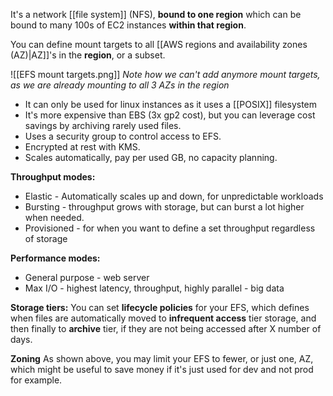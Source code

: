 
It's a network [[file system]] (NFS), **bound to one region** which can be bound to many 100s of EC2 instances **within that region**.

You can define mount targets to all [[AWS regions and availability zones (AZ)|AZ]]'s in the **region**, or a subset.

![[EFS mount targets.png]]
*Note how we can't add anymore mount targets, as we are already mounting to all 3 AZs in the region*

- It can only be used for linux instances as it uses a [[POSIX]] filesystem
- It's more expensive than EBS (3x gp2 cost), but you can leverage cost savings by archiving rarely used files.
- Uses a security group to control access to EFS.
- Encrypted at rest with KMS.
- Scales automatically, pay per used GB, no capacity planning.

**Throughput modes:**
- Elastic - Automatically scales up and down, for unpredictable workloads
- Bursting - throughput grows with storage, but can burst a lot higher when needed.
- Provisioned - for when you want to define a set throughput regardless of storage

**Performance modes:**
- General purpose - web server
- Max I/O - highest latency, throughput, highly parallel - big data

**Storage tiers:**
You can set **lifecycle policies** for your EFS, which defines when files are automatically moved to **infrequent access** tier storage, and then finally to **archive** tier, if they are not being accessed after X number of days.

**Zoning**
As shown above, you may limit your EFS to fewer, or just one, AZ, which might be useful to save money if it's just used for dev and not prod for example.